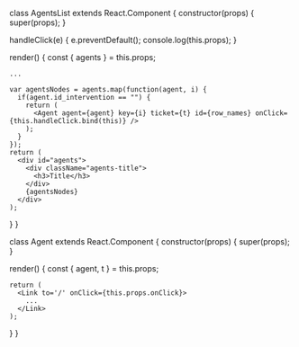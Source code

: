 class AgentsList extends React.Component {
  constructor(props) {
    super(props);
  }

  handleClick(e) {
    e.preventDefault();
    console.log(this.props);
  }

  render() {
    const { agents } = this.props;

    ...

    var agentsNodes = agents.map(function(agent, i) {
      if(agent.id_intervention == "") {
        return (
          <Agent agent={agent} key={i} ticket={t} id={row_names} onClick={this.handleClick.bind(this)} />
        );
      }
    });
    return (
      <div id="agents">
        <div className="agents-title">
          <h3>Title</h3>
        </div>
        {agentsNodes}
      </div>
    );
  }
}

class Agent extends React.Component {
  constructor(props) {
    super(props);
  }

  render() {
    const { agent, t } = this.props;

    return (
      <Link to='/' onClick={this.props.onClick}>
        ...
      </Link>
    );
  }
}